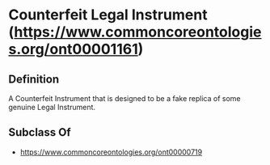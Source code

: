 # Counterfeit Legal Instrument (https://www.commoncoreontologies.org/ont00001161)

## Definition
A Counterfeit Instrument that is designed to be a fake replica of some genuine Legal Instrument.

## Subclass Of
- https://www.commoncoreontologies.org/ont00000719

